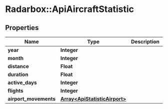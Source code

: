 # Radarbox::ApiAircraftStatistic

## Properties
Name | Type | Description | Notes
------------ | ------------- | ------------- | -------------
**year** | **Integer** |  | [optional] 
**month** | **Integer** |  | [optional] 
**distance** | **Float** |  | [optional] 
**duration** | **Float** |  | [optional] 
**active_days** | **Integer** |  | [optional] 
**flights** | **Integer** |  | [optional] 
**airport_movements** | [**Array&lt;ApiStatisticAirport&gt;**](ApiStatisticAirport.md) |  | [optional] 


